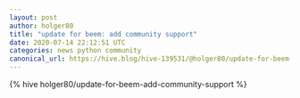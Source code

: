 ```yaml
---
layout: post
author: holger80
title: "update for beem: add community support"
date: 2020-07-14 22:12:51 UTC
categories: news python community
canonical_url: https://hive.blog/hive-139531/@holger80/update-for-beem-add-community-support
---
```

{% hive holger80/update-for-beem-add-community-support %}
